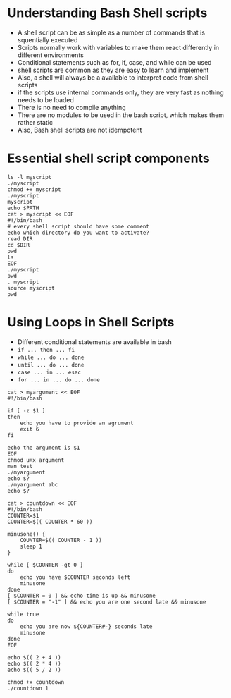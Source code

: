 # Understanding Bash Shell scripts
- A shell script can be as simple as a number of commands that is squentially executed
- Scripts normally work with variables to make them react differently in different environments
- Conditional statements such as for, if, case, and while can be used
- shell scripts are common as they are easy to learn and implement
- Also, a shell will always be a available to interpret code from shell scripts
- if the scripts use internal commands only, they are very fast as nothing needs to be loaded
- There is no need to compile anything
- There are no modules to be used in the bash script, which makes them rather static
- Also, Bash shell scripts are not idempotent

# Essential shell script components
```
ls -l myscript
./myscript
chmod +x myscript
./myscript
myscript
echo $PATH
cat > myscript << EOF
#!/bin/bash
# every shell script should have some comment
echo which directory do you want to activate?
read DIR
cd $DIR
pwd
ls
EOF
./myscript
pwd
. myscript
source myscript
pwd

```

# Using Loops in Shell Scripts 
- Different conditional statements are available in bash
- `if ... then ... fi`
- `while ... do ... done`
- `until ... do ... done`
- `case ... in ... esac`
- `for ... in ... do ... done`

```
cat > myargument << EOF
#!/bin/bash

if [ -z $1 ]
then 
    echo you have to provide an agrument
    exit 6
fi

echo the argument is $1
EOF
chmod u+x argument 
man test
./myargument
echo $?
./myargument abc
echo $?

cat > countdown << EOF
#!/bin/bash
COUNTER=$1
COUNTER=$(( COUNTER * 60 ))

minusone() {
    COUNTER=$(( COUNTER - 1 ))
    sleep 1
}

while [ $COUNTER -gt 0 ]
do
    echo you have $COUNTER seconds left
    minusone
done
[ $COUNTER = 0 ] && echo time is up && minusone
[ $COUNTER = "-1" ] && echo you are one second late && minusone

while true
do 
    echo you are now ${COUNTER#-} seconds late
    minusone
done
EOF

echo $(( 2 + 4 ))
echo $(( 2 * 4 ))
echo $(( 5 / 2 ))

chmod +x countdown
./countdown 1
```

